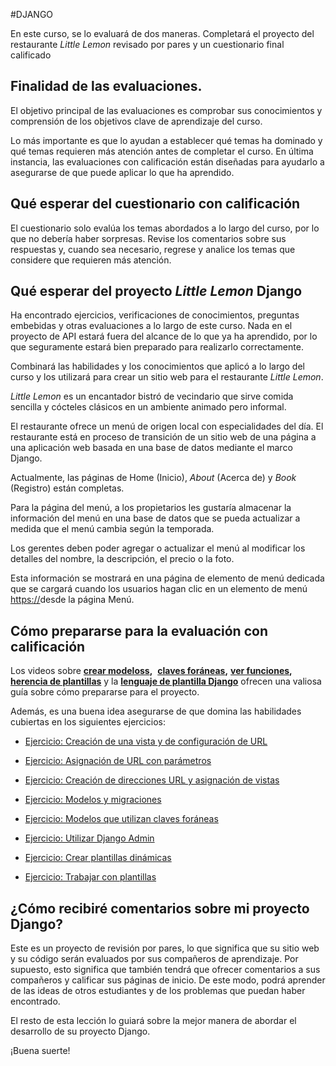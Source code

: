#DJANGO 

En este curso, se lo evaluará de dos maneras. Completará el proyecto del restaurante _Little Lemon_ revisado por pares y un cuestionario final calificado

## Finalidad de las evaluaciones.

El objetivo principal de las evaluaciones es comprobar sus conocimientos y comprensión de los objetivos clave de aprendizaje del curso.

Lo más importante es que lo ayudan a establecer qué temas ha dominado y qué temas requieren más atención antes de completar el curso. En última instancia, las evaluaciones con calificación están diseñadas para ayudarlo a asegurarse de que puede aplicar lo que ha aprendido.

## Qué esperar del cuestionario con calificación

El cuestionario solo evalúa los temas abordados a lo largo del curso, por lo que no debería haber sorpresas. Revise los comentarios sobre sus respuestas y, cuando sea necesario, regrese y analice los temas que considere que requieren más atención.

## Qué esperar del proyecto _Little Lemon_ Django

Ha encontrado ejercicios, verificaciones de conocimientos, preguntas embebidas y otras evaluaciones a lo largo de este curso. Nada en el proyecto de API estará fuera del alcance de lo que ya ha aprendido, por lo que seguramente estará bien preparado para realizarlo correctamente.

Combinará las habilidades y los conocimientos que aplicó a lo largo del curso y los utilizará para crear un sitio web para el restaurante _Little Lemon_.

_Little Lemon_ es un encantador bistró de vecindario que sirve comida sencilla y cócteles clásicos en un ambiente animado pero informal.

El restaurante ofrece un menú de origen local con especialidades del día. El restaurante está en proceso de transición de un sitio web de una página a una aplicación web basada en una base de datos mediante el marco Django.

Actualmente, las páginas de Home (Inicio), _About_ (Acerca de) y _Book_ (Registro) están completas.

Para la página del menú, a los propietarios les gustaría almacenar la información del menú en una base de datos que se pueda actualizar a medida que el menú cambia según la temporada.

Los gerentes deben poder agregar o actualizar el menú al modificar los detalles del nombre, la descripción, el precio o la foto.

Esta información se mostrará en una página de elemento de menú dedicada que se cargará cuando los usuarios hagan clic en un elemento de menú [https://](https:)desde la página Menú.

## Cómo prepararse para la evaluación con calificación

Los videos sobre [**crear modeloss**](https://www.coursera.org/learn/django-web-framework/lecture/yAFex/creating-models)**,**  [**claves foráneas**](https://www.coursera.org/learn/django-web-framework/lecture/G8ZS9/models-using-foreign-keys)**,** [**ver funciones**](https://www.coursera.org/learn/django-web-framework/lecture/Y4Z1f/creating-views-and-mapping-to-urls)**,** [**herencia de plantillas**](https://www.coursera.org/learn/django-web-framework/lecture/PUsc5/template-inheritance) y la [**lenguaje de plantilla Django**](https://www.coursera.org/learn/django-web-framework/lecture/rdyE8/dynamic-templates-in-django) ofrecen una valiosa guía sobre cómo prepararse para el proyecto.

Además, es una buena idea asegurarse de que domina las habilidades cubiertas en los siguientes ejercicios:

- [Ejercicio: Creación de una vista y de configuración de URL](https://www.coursera.org/learn/django-web-framework/ungradedLab/M97Kt/exercise-creating-a-view-and-url-configuration)
    
- [Ejercicio: Asignación de URL con parámetros](https://www.coursera.org/learn/django-web-framework/ungradedLab/XZlEd/exercise-mapping-urls-with-params)
    
- [Ejercicio: Creación de direcciones URL y asignación de vistas](https://www.coursera.org/learn/django-web-framework/ungradedLab/FWVAw/exercise-creating-urls-and-mapping-to-views)
    
- [Ejercicio: Modelos y migraciones](https://www.coursera.org/learn/django-web-framework/ungradedLab/8lLeM/exercise-models-and-migrations)
    
- [Ejercicio: Modelos que utilizan claves foráneas](https://www.coursera.org/learn/django-web-framework/ungradedLab/MtTPZ/exercise-models-using-foreign-keys)
    
- [Ejercicio: Utilizar Django Admin](https://www.coursera.org/learn/django-web-framework/ungradedLab/mxDgE/exercise-using-django-admin)
    
- [Ejercicio: Crear plantillas dinámicas](https://www.coursera.org/learn/django-web-framework/ungradedLab/Um738/exercise-creating-dynamic-templates)
    
- [Ejercicio: Trabajar con plantillas](https://www.coursera.org/learn/django-web-framework/ungradedLab/5eDzx/exercise-working-with-templates)
    

## ¿Cómo recibiré comentarios sobre mi proyecto Django?

Este es un proyecto de revisión por pares, lo que significa que su sitio web y su código serán evaluados por sus compañeros de aprendizaje. Por supuesto, esto significa que también tendrá que ofrecer comentarios a sus compañeros y calificar sus páginas de inicio. De este modo, podrá aprender de las ideas de otros estudiantes y de los problemas que puedan haber encontrado.

El resto de esta lección lo guiará sobre la mejor manera de abordar el desarrollo de su proyecto Django.

¡Buena suerte!